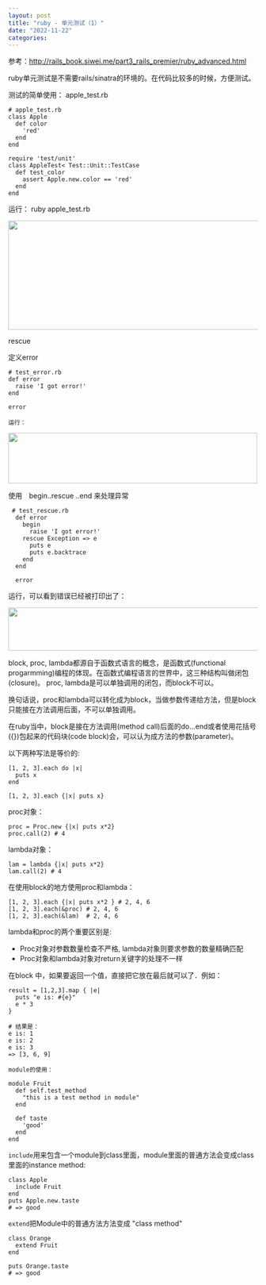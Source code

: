 ```yaml
---
layout: post
title: "ruby - 单元测试（1）"
date: "2022-11-22"
categories: 
---
```

<p>参考：<a href="http://rails_book.siwei.me/part3_rails_premier/ruby_advanced.html">http://rails_book.siwei.me/part3_rails_premier/ruby_advanced.html</a></p>

<p>ruby单元测试是不需要rails/sinatra的环境的。在代码比较多的时候，方便测试。</p>

<p>测试的简单使用： apple_test.rb</p>

<pre>
<code class="lang-ruby"><span class="hljs-comment"># apple_test.rb</span>
<span class="hljs-class"><span class="hljs-keyword">class</span> <span class="hljs-title">Apple</span></span>
  <span class="hljs-function"><span class="hljs-keyword">def</span> <span class="hljs-title">color</span></span>
    <span class="hljs-string">&#39;red&#39;</span>
  <span class="hljs-keyword">end</span>
<span class="hljs-keyword">end</span>

<span class="hljs-keyword">require</span> <span class="hljs-string">&#39;test/unit&#39;</span>
<span class="hljs-class"><span class="hljs-keyword">class</span> <span class="hljs-title">AppleTest</span>&lt; Test::Unit::<span class="hljs-title">TestCase</span></span>
  <span class="hljs-function"><span class="hljs-keyword">def</span> <span class="hljs-title">test_color</span></span>
    assert Apple.new.color == <span class="hljs-string">&#39;red&#39;</span>
  <span class="hljs-keyword">end</span>
<span class="hljs-keyword">end</span></code>
</pre>

<p>运行： ruby apple_test.rb</p>

<p><img height="220" src="/uploads/ckeditor/pictures/739/image-20221122165104-2.png" width="663" /></p>

<p>rescue</p>

<p>定义error</p>

<pre>
<code class="lang-ruby"><span class="hljs-comment"># test_error.rb</span>
<span class="hljs-function"><span class="hljs-keyword">def</span> <span class="hljs-title">error</span></span>
  raise <span class="hljs-string">&#39;I got error!&#39;</span>
<span class="hljs-keyword">end</span>

error</code></pre>

<p><code class="lang-ruby">运行：</code></p>

<p><img height="102" src="/uploads/ckeditor/pictures/740/image-20221122165335-3.png" width="503" /></p>

<p>使用　begin..rescue ..end 来处理异常</p>

<pre>
<code class="lang-ruby"> <span class="hljs-comment"># test_rescue.rb</span>
  <span class="hljs-function"><span class="hljs-keyword">def</span> <span class="hljs-title">error</span></span>
    <span class="hljs-keyword">begin</span>
      raise <span class="hljs-string">&#39;I got error!&#39;</span>
    <span class="hljs-keyword">rescue</span> Exception =&gt; e
      puts e
      puts e.backtrace
    <span class="hljs-keyword">end</span>
  <span class="hljs-keyword">end</span>

  error</code></pre>

<p>运行，可以看到错误已经被打印出了：</p>

<p><img height="87" src="/uploads/ckeditor/pictures/741/image-20221122165509-4.png" width="528" /></p>

<p>block, proc, lambda都源自于函数式语言的概念，是函数式(functional progarmming)编程的体现。在函数式编程语言的世界中，这三种结构叫做闭包(closure)。 proc, lambda是可以单独调用的闭包，而block不可以。</p>

<p>换句话说，proc和lambda可以转化成为block，当做参数传递给方法，但是block只能接在方法调用后面，不可以单独调用。</p>

<p>在ruby当中，block是接在方法调用(method call)后面的do...end或者使用花括号({})包起来的代码块(code block)会，可以认为成方法的参数(parameter)。</p>

<p>以下两种写法是等价的:</p>

<pre>
<code class="lang-ruby">[<span class="hljs-number">1</span>, <span class="hljs-number">2</span>, <span class="hljs-number">3</span>].each <span class="hljs-keyword">do</span> |x|
  puts x
<span class="hljs-keyword">end</span></code></pre>

<pre>
<code class="lang-ruby">[<span class="hljs-number">1</span>, <span class="hljs-number">2</span>, <span class="hljs-number">3</span>].each {|x| puts x}</code></pre>

<p>proc对象：</p>

<pre>
<code class="lang-ruby">proc = Proc.new {|x| puts x*<span class="hljs-number">2</span>}
proc.call(<span class="hljs-number">2</span>) <span class="hljs-comment"># 4</span></code></pre>

<p>lambda对象：</p>

<pre>
<code class="lang-ruby">lam = lambda {|x| puts x*<span class="hljs-number">2</span>}
lam.call(<span class="hljs-number">2</span>) <span class="hljs-comment"># 4</span></code></pre>

<p>在使用block的地方使用proc和lambda：</p>

<pre>
<code class="lang-ruby">[<span class="hljs-number">1</span>, <span class="hljs-number">2</span>, <span class="hljs-number">3</span>].each {|x| puts x*<span class="hljs-number">2</span> } <span class="hljs-comment"># 2, 4, 6</span>
[<span class="hljs-number">1</span>, <span class="hljs-number">2</span>, <span class="hljs-number">3</span>].each(&amp;proc) <span class="hljs-comment"># 2, 4, 6</span>
[<span class="hljs-number">1</span>, <span class="hljs-number">2</span>, <span class="hljs-number">3</span>].each(&amp;lam)  <span class="hljs-comment"># 2, 4, 6</span></code></pre>

<p>lambda和proc的两个重要区别是:</p>

<ul>
	<li>Proc对象对参数数量检查不严格, lambda对象则要求参数的数量精确匹配</li>
	<li>Proc对象和lambda对象对return关键字的处理不一样</li>
</ul>

<p>在block 中，如果要返回一个值，直接把它放在最后就可以了．例如：</p>

<pre>
<code class="lang-ruby">result = [<span class="hljs-number">1</span>,<span class="hljs-number">2</span>,<span class="hljs-number">3</span>].map { |e|
  puts <span class="hljs-string">&quot;e is: <span class="hljs-subst">#{e}</span>&quot;</span>
  e * <span class="hljs-number">3</span>
}

<span class="hljs-comment"># 结果是：</span>
e <span class="hljs-symbol">is:</span> <span class="hljs-number">1</span>
e <span class="hljs-symbol">is:</span> <span class="hljs-number">2</span>
e <span class="hljs-symbol">is:</span> <span class="hljs-number">3</span>
=&gt; [<span class="hljs-number">3</span>, <span class="hljs-number">6</span>, <span class="hljs-number">9</span>]</code></pre>

<p><code class="lang-ruby">module的使用：</code></p>

<pre>
<code class="lang-ruby"><span class="hljs-class"><span class="hljs-keyword">module</span> <span class="hljs-title">Fruit</span></span>
  <span class="hljs-function"><span class="hljs-keyword">def</span> <span class="hljs-title">self</span>.<span class="hljs-title">test_method</span></span>
    <span class="hljs-string">&quot;this is a test method in module&quot;</span>
  <span class="hljs-keyword">end</span>

  <span class="hljs-function"><span class="hljs-keyword">def</span> <span class="hljs-title">taste</span></span>
    <span class="hljs-string">&#39;good&#39;</span>
  <span class="hljs-keyword">end</span>
<span class="hljs-keyword">end</span></code></pre>

<p><code>include</code>用来包含一个module到class里面，module里面的普通方法会变成class里面的instance method:</p>

<pre>
<code class="lang-ruby"><span class="hljs-class"><span class="hljs-keyword">class</span> <span class="hljs-title">Apple</span></span>
  <span class="hljs-keyword">include</span> Fruit
<span class="hljs-keyword">end</span>
puts Apple.new.taste
<span class="hljs-comment"># =&gt; good</span></code></pre>

<p><code>extend</code>把Module中的普通方法方法变成 &quot;class method&quot;</p>

<pre>
<code class="lang-ruby"><span class="hljs-class"><span class="hljs-keyword">class</span> <span class="hljs-title">Orange</span></span>
  extend Fruit
<span class="hljs-keyword">end</span>

puts Orange.taste
<span class="hljs-comment"># =&gt; good</span></code></pre>

<p>&nbsp;</p>

<p>&nbsp;</p>

